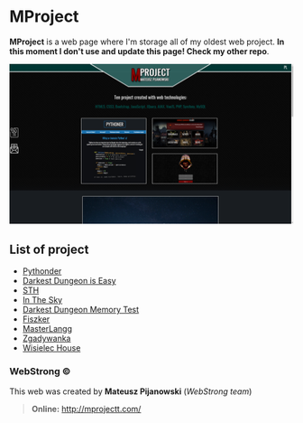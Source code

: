 # MProject

**MProject** is a web page where I'm storage all of my oldest web project.
**In this moment I don't use and update this page! Check my other repo**.

<p align="center"><img src="https://github.com/mateuszpijanowski/mprojectt/blob/master/demo.png" alt="MProject_interview" width="700px" /></p>

## List of project

- [Pythonder](http://mprojectt.com/pythoner/)
- [Darkest Dungeon is Easy](http://mprojectt.com/ddise/)
- [STH](https://sthgroup.000webhostapp.com/)
- [In The Sky](https://suspicious-albattani-c80561.netlify.com/)
- [Darkest Dungeon Memory Test](http://mprojectt.com/dd/)
- [Fiszker](http://mprojectt.com/fiszker/)
- [MasterLangg](http://mprojectt.com/masterlangg/public/)
- [Zgadywanka](http://mprojectt.com/zgadywanka/)
- [Wisielec House](http://mprojectt.com/wisielec-house/)

### WebStrong &copy;  

This web was created by **Mateusz Pijanowski** (<i>WebStrong team</i>) <br />
> **Online:** http://mprojectt.com/
